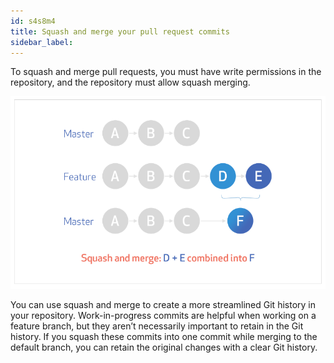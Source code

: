 ```yaml
---
id: s4s8m4
title: Squash and merge your pull request commits
sidebar_label:
---
```



To squash and merge pull requests, you must have write permissions in the repository, and the repository must allow squash merging.


![xxx](https://raw.githubusercontent.com/ChickenKyiv/awesome-git-article/master/img/PR/commit-squashing-diagram.png)

You can use squash and merge to create a more streamlined Git history in your repository. Work-in-progress commits are helpful when working on a feature branch, but they aren’t necessarily important to retain in the Git history. If you squash these commits into one commit while merging to the default branch, you can retain the original changes with a clear Git history.
